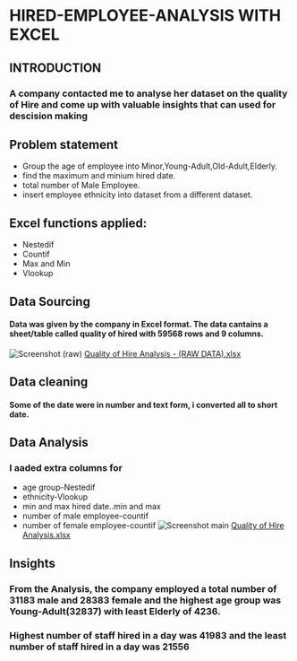 # HIRED-EMPLOYEE-ANALYSIS WITH EXCEL #

## INTRODUCTION ##
### A company contacted me to analyse her dataset on the quality of Hire and come up with valuable insights that can used for descision making 

## Problem statement 
- Group the age of employee into Minor,Young-Adult,Old-Adult,Elderly.
- find the maximum and minium hired date.
- total number of Male Employee.
- insert employee ethnicity into dataset from a different dataset.

## Excel functions applied:
 - Nestedif
 - Countif
 - Max and Min
 - Vlookup

## Data Sourcing

#### Data was given by the company in Excel format. The data cantains a sheet/table called quality of hired with 59568 rows and 9 columns.

![Screenshot (raw)](https://github.com/Andrewlucie/HIRED-EMPLOYEE-ANALYSIS/assets/102406839/1599a69f-e4db-44c1-b8a3-291c8d13cc26)
[Quality of Hire Analysis - (RAW DATA).xlsx](https://github.com/Andrewlucie/HIRED-EMPLOYEE-ANALYSIS/files/13168065/Quality.of.Hire.Analysis.-.RAW.DATA.xlsx)

## Data cleaning
#### Some of the date were in number and text form, i converted all to short date.
## Data Analysis

### I aaded extra columns for 
 - age group-Nestedif
 - ethnicity-Vlookup
 - min and max hired date..min and max
 - number of male employee-countif
 - number of female employee-countif
![Screenshot main](https://github.com/Andrewlucie/HIRED-EMPLOYEE-ANALYSIS/assets/102406839/2e4fde0e-2400-4ca3-9025-bc50519a11aa)
[Quality of Hire Analysis.xlsx](https://github.com/Andrewlucie/HIRED-EMPLOYEE-ANALYSIS/files/13169240/Quality.of.Hire.Analysis.xlsx)

## Insights 
### From the Analysis, the company employed a total number of 31183 male and 28383 female and the highest age group was Young-Adult(32837) with least Elderly of 4236.
### Highest number of staff hired in a day was 41983 and the least number of staff hired in a day was 21556

